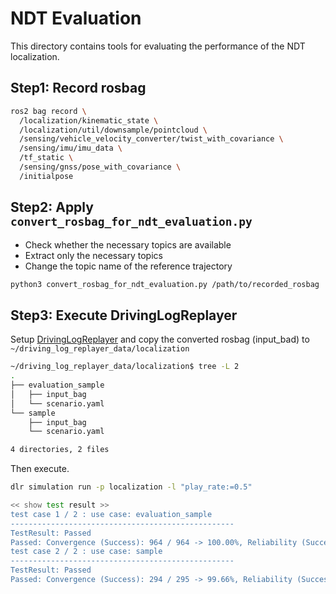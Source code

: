 # NDT Evaluation

This directory contains tools for evaluating the performance of the NDT localization.

## Step1: Record rosbag

```bash
ros2 bag record \
  /localization/kinematic_state \
  /localization/util/downsample/pointcloud \
  /sensing/vehicle_velocity_converter/twist_with_covariance \
  /sensing/imu/imu_data \
  /tf_static \
  /sensing/gnss/pose_with_covariance \
  /initialpose
```

## Step2: Apply `convert_rosbag_for_ndt_evaluation.py`

- Check whether the necessary topics are available
- Extract only the necessary topics
- Change the topic name of the reference trajectory

```bash
python3 convert_rosbag_for_ndt_evaluation.py /path/to/recorded_rosbag
```

## Step3: Execute DrivingLogReplayer

Setup [DrivingLogReplayer](https://tier4.github.io/driving_log_replayer/quick_start/installation/) and copy the converted rosbag (input_bad) to `~/driving_log_replayer_data/localization`

```bash
~/driving_log_replayer_data/localization$ tree -L 2
.
├── evaluation_sample
│   ├── input_bag
│   └── scenario.yaml
└── sample
    ├── input_bag
    └── scenario.yaml

4 directories, 2 files
```

Then execute.

```bash
dlr simulation run -p localization -l "play_rate:=0.5"
```

```bash
<< show test result >>
test case 1 / 2 : use case: evaluation_sample
--------------------------------------------------
TestResult: Passed
Passed: Convergence (Success): 964 / 964 -> 100.00%, Reliability (Success): NVTL Sequential NG Count: 0 (Total Test: 974, Average: 3.07964, StdDev: 0.09657), NDT Availability (Success): NDT available
test case 2 / 2 : use case: sample
--------------------------------------------------
TestResult: Passed
Passed: Convergence (Success): 294 / 295 -> 99.66%, Reliability (Success): NVTL Sequential NG Count: 0 (Total Test: 295, Average: 2.47750, StdDev: 0.04174), NDT Availability (Success): NDT available
```
